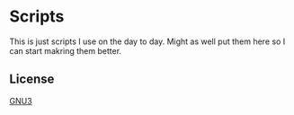 # Scripts

This is just scripts I use on the day to day.  Might as well put them here so I can start makring them better.

## License

[GNU3](https://www.gnu.org/licenses/gpl-3.0.en.html)
